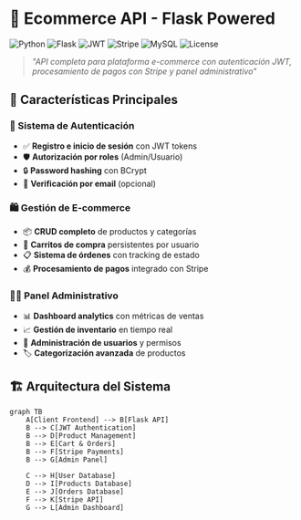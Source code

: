 # 🚀 Ecommerce API - Flask Powered

![Python](https://img.shields.io/badge/Python-3.8%2B-3776AB?logo=python&logoColor=white)
![Flask](https://img.shields.io/badge/Flask-2.0%2B-black?logo=flask&logoColor=white)
![JWT](https://img.shields.io/badge/Auth-JWT-000000?logo=jsonwebtokens&logoColor=white)
![Stripe](https://img.shields.io/badge/Payments-Stripe-008CDD?logo=stripe&logoColor=white)
![MySQL](https://img.shields.io/badge/Database-MySQL-4479A1?logo=mysql&logoColor=white)
![License](https://img.shields.io/badge/License-MIT-green)

> *"API completa para plataforma e-commerce con autenticación JWT, procesamiento de pagos con Stripe y panel administrativo"*

## 🌟 Características Principales

### 🔐 Sistema de Autenticación
- ✅ **Registro e inicio de sesión** con JWT tokens
- 🛡️ **Autorización por roles** (Admin/Usuario)
- 🔒 **Password hashing** con BCrypt
- 📧 **Verificación por email** (opcional)

### 🛍️ Gestión de E-commerce
- 📦 **CRUD completo** de productos y categorías
- 🛒 **Carritos de compra** persistentes por usuario
- 📋 **Sistema de órdenes** con tracking de estado
- 💰 **Procesamiento de pagos** integrado con Stripe

### 👨‍💼 Panel Administrativo
- 📊 **Dashboard analytics** con métricas de ventas
- 📈 **Gestión de inventario** en tiempo real
- 👥 **Administración de usuarios** y permisos
- 🏷️ **Categorización avanzada** de productos

## 🏗️ Arquitectura del Sistema

```mermaid
graph TB
    A[Client Frontend] --> B[Flask API]
    B --> C[JWT Authentication]
    B --> D[Product Management]
    B --> E[Cart & Orders]
    B --> F[Stripe Payments]
    B --> G[Admin Panel]
    
    C --> H[User Database]
    D --> I[Products Database]
    E --> J[Orders Database]
    F --> K[Stripe API]
    G --> L[Admin Dashboard]
